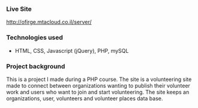 ### Live Site
http://ofirge.mtacloud.co.il/server/

### Technologies used
- HTML, CSS, Javascript (jQuery), PHP, mySQL

### Project background
This is a project I made during a PHP course. The site is a volunteering site made to connect between organizations wanting to publish their volunteer work and users who want to join and start volunteering.
The site keeps an organizations, user, volunteers and volunteer places data base.
